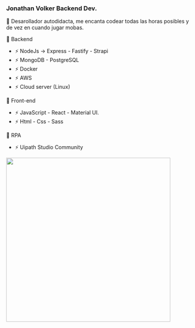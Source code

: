 

<!--
**jonathanvolker/jonathanvolker** is a ✨ _special_ ✨ repository because its `README.md` (this file) appears on your GitHub profile.

Here are some ideas to get you started:

- 🔭 I’m currently working on ...
- 🌱 I’m currently learning ...
- 👯 I’m looking to collaborate on ...
- 🤔 I’m looking for help with ...
- 💬 Ask me about ...
- 📫 How to reach me: ...
- 😄 Pronouns: ...
- ⚡ Fun fact: ...
-->


### Jonathan Volker Backend Dev.

🔭 Desarollador autodidacta, me encanta codear todas las horas posibles y de vez en cuando jugar mobas.

💬 Backend
- ⚡ NodeJs -> Express - Fastify - Strapi
- ⚡ MongoDB - PostgreSQL
- ⚡ Docker
- ⚡ AWS
- ⚡ Cloud server (Linux)

💬 Front-end
- ⚡ JavaScript - React - Material UI.
- ⚡ Html - Css - Sass

💬 RPA
- ⚡ Uipath Studio Community


<p>
  <img height="440" src="https://images.ctfassets.net/aq13lwl6616q/7cS8gBoWulxkWNWEm0FspJ/c7eb42dd82e27279307f8b9fc9b136fa/nodejs_cover_photo_smaller_size.png" />
</p>
